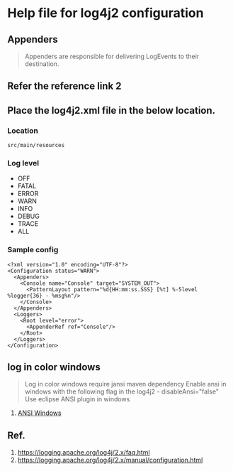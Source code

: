 # Help file for log4j2 configuration
## Appenders
> Appenders are responsible for delivering LogEvents to their destination. 
## Refer the reference link 2
## Place the log4j2.xml file in the below location.
### Location
```
src/main/resources
```
### Log level
* OFF
* FATAL
* ERROR
* WARN
* INFO
* DEBUG
* TRACE
* ALL
### Sample config
```
<?xml version="1.0" encoding="UTF-8"?>
<Configuration status="WARN">
  <Appenders>
    <Console name="Console" target="SYSTEM_OUT">
      <PatternLayout pattern="%d{HH:mm:ss.SSS} [%t] %-5level %logger{36} - %msg%n"/>
    </Console>
  </Appenders>
  <Loggers>
    <Root level="error">
      <AppenderRef ref="Console"/>
    </Root>
  </Loggers>
</Configuration>
```
## log in color windows
 > Log in color windows require jansi maven dependency
 > Enable ansi in windows with the following flag in the log4j2 - disableAnsi="false"
 > Use eclipse ANSI plugin in windows
1. [ANSI Windows](https://stackoverflow.com/questions/28604171/how-to-print-logs-in-color-using-log4j2-highlight-pattern/42554705#42554705)
## Ref.
1. https://logging.apache.org/log4j/2.x/faq.html
1. https://logging.apache.org/log4j/2.x/manual/configuration.html

